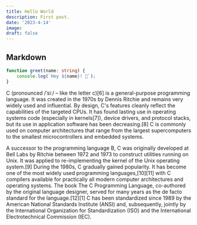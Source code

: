 ```yaml
---
title: Hello World
description: First post.
date: '2023-4-14'
image:
draft: false
---
```


## Markdown

```ts
function greet(name: string) {
	console.log(`Hey ${name}! 👋`);
}
```

C (pronounced /ˈsiː/ – like the letter c)[6] is a general-purpose programming language. It was created in the 1970s by Dennis Ritchie and remains very widely used and influential. By design, C's features cleanly reflect the capabilities of the targeted CPUs. It has found lasting use in operating systems code (especially in kernels[7]), device drivers, and protocol stacks, but its use in application software has been decreasing.[8] C is commonly used on computer architectures that range from the largest supercomputers to the smallest microcontrollers and embedded systems.

A successor to the programming language B, C was originally developed at Bell Labs by Ritchie between 1972 and 1973 to construct utilities running on Unix. It was applied to re-implementing the kernel of the Unix operating system.[9] During the 1980s, C gradually gained popularity. It has become one of the most widely used programming languages,[10][11] with C compilers available for practically all modern computer architectures and operating systems. The book The C Programming Language, co-authored by the original language designer, served for many years as the de facto standard for the language.[12][1] C has been standardized since 1989 by the American National Standards Institute (ANSI) and, subsequently, jointly by the International Organization for Standardization (ISO) and the International Electrotechnical Commission (IEC).
